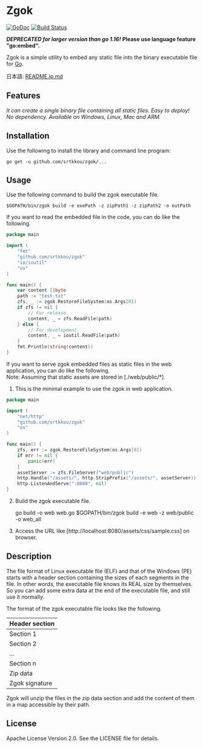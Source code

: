 # Zgok

[![GoDoc](https://godoc.org/github.com/srtkkou/zgok?status.svg)](https://godoc.org/github.com/srtkkou/zgok) [![Build Status](https://travis-ci.org/srtkkou/zgok.svg?branch=master)](https://travis-ci.org/srtkkou/zgok)

***DEPRECATED for larger version than go 1.16!***
**Please use language feature "go:embed".**

Zgok is a simple utility to embed any static file
into the binary executable file for [Go](http://golang.org/).

日本語: [README.jp.md](https://github.com/srtkkou/zgok/blob/master/README.jp.md)

## Features

*It can create a single binary file containing all static files. Easy to deploy!*
*No dependency. Available on Windows, Linux, Mac and ARM.*

## Installation

Use the following to install the library and command line program:

	go get -u github.com/srtkkou/zgok/...

## Usage

Use the following command to build the zgok executable file.

	$GOPATH/bin/zgok build -e exePath -z zipPath1 -z zipPath2 -o outPath

If you want to read the embedded file in the code, you can do like the
following.

```go
package main

import (
	"fmt"
	"github.com/srtkkou/zgok"
	"io/ioutil"
	"os"
)

func main() {
	var content []byte
	path := "test.txt"
	zfs, _ := zgok.RestoreFileSystem(os.Args[0])
	if zfs != nil {
		// For release.
		content, _ = zfs.ReadFile(path)
	} else {
		// For development.
		content, _ = ioutil.ReadFile(path)
	}
	fmt.Println(string(content))
}
```

If you want to serve zgok embedded files as static files in the
web application, you can do like the following.  
Note: Assuming that static assets are stored in [./web/public/*].

1. This is the minimal example to use the zgok in web application.

```go
package main

import (
	"net/http"
	"github.com/srtkkou/zgok"
	"os"
)

func main() {
	zfs, err := zgok.RestoreFileSystem(os.Args[0])
	if err != nil {
		panic(err)
	}
	assetServer := zfs.FileServer("web/public")
	http.Handle("/assets/", http.StripPrefix("/assets/", assetServer))
	http.ListenAndServe(":8080", nil)
}
```

2. Build the zgok executable file.

	go build -o web web.go
	$GOPATH/bin/zgok build -e web -z web/public -o web_all

3. Access the URL like [http://localhost:8080/assets/css/sample.css] on browser.

## Description

The file format of Linux executable file (ELF) and that of the Windows (PE)
starts with a header section containing the sizes of each segments in the file.
In other words, the executable file knows its REAL size by themselves.
So you can add some extra data at the end of the executable file, and still
use it normally.

The format of the zgok executable file looks like the following.

| Header section |
| -------------- |
| Section 1      |
| Section 2      |
| ...            |
| Section n      |
| Zip data       |
| Zgok signature |

Zgok will unzip the files in the zip data section and add the content of them
in a map accessible by their path.

## License

Apache License Version 2.0. See the LICENSE file for details.
